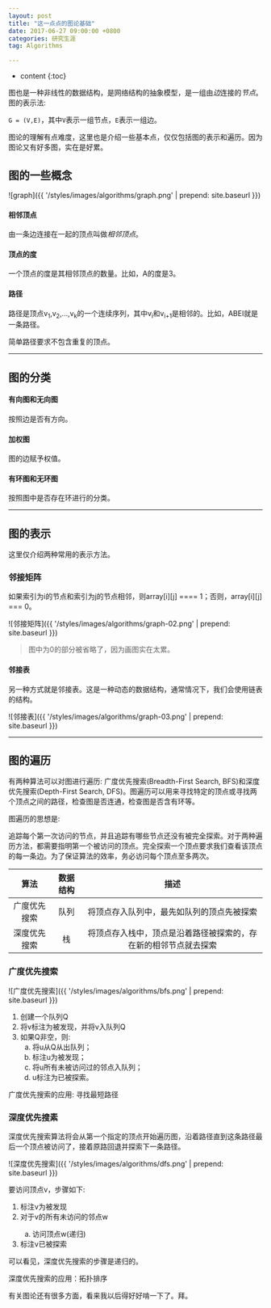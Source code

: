 ```yaml
---
layout: post
title: "这一点点的图论基础"
date: 2017-06-27 09:00:00 +0800
categories: 研究生涯
tag: Algorithms

---
```

* content
{:toc}

图也是一种非线性的数据结构，是网络结构的抽象模型，是一组由*边*连接的*节点*。图的表示法:

`G = (V,E)`，其中`V`表示一组节点，`E`表示一组边。

图论的理解有点难度，这里也是介绍一些基本点，仅仅包括图的表示和遍历。因为图论又有好多图，实在是好累。

<!-- more -->

## 图的一些概念

![graph]({{ '/styles/images/algorithms/graph.png' | prepend: site.baseurl }})

#### 相邻顶点

由一条边连接在一起的顶点叫做*相邻顶点*。

#### 顶点的度

一个顶点的度是其相邻顶点的数量。比如，A的度是3。

#### 路径

路径是顶点v<sub>1</sub>,v<sub>2</sub>,...,v<sub>k</sub>的一个连续序列，其中v<sub>i</sub>和v<sub>i+1</sub>是相邻的。比如，ABEI就是一条路径。

简单路径要求不包含重复的顶点。

---

## 图的分类

#### 有向图和无向图

按照边是否有方向。

#### 加权图

图的边赋予权值。

#### 有环图和无环图

按照图中是否存在环进行的分类。

---

## 图的表示

这里仅介绍两种常用的表示方法。

### 邻接矩阵

如果索引为i的节点和索引为j的节点相邻，则array[i][j] ==== 1；否则，array[i][j] === 0。

![邻接矩阵]({{ '/styles/images/algorithms/graph-02.png' | prepend: site.baseurl }})

> 图中为0的部分被省略了，因为画图实在太累。

#### 邻接表

另一种方式就是邻接表。这是一种动态的数据结构，通常情况下，我们会使用链表的结构。

![邻接表]({{ '/styles/images/algorithms/graph-03.png' | prepend: site.baseurl }})

---

## 图的遍历

有两种算法可以对图进行遍历: 广度优先搜索(Breadth-First Search, BFS)和深度优先搜索(Depth-First Search, DFS)。图遍历可以用来寻找特定的顶点或寻找两个顶点之间的路径，检查图是否连通，检查图是否含有环等。

图遍历的思想是:

追踪每个第一次访问的节点，并且追踪有哪些节点还没有被完全探索。对于两种遍历方法，都需要指明第一个被访问的顶点。完全探索一个顶点要求我们查看该顶点的每一条边。为了保证算法的效率，务必访问每个顶点至多两次。

| 算法 | 数据结构 | 描述|
|:---:|:---:|:---:|
| 广度优先搜索 | 队列 | 将顶点存入队列中，最先如队列的顶点先被探索 |
| 深度优先搜索 | 栈 | 将顶点存入栈中，顶点是沿着路径被探索的，存在新的相邻节点就去探索 |

### 广度优先搜索

![广度优先搜索]({{ '/styles/images/algorithms/bfs.png' | prepend: site.baseurl }})

<ol>
<li> 创建一个队列Q </li>
<li>  将v标注为被发现，并将v入队列Q </li> 
<li> 如果Q非空，则: 
<ol type="a">
<li>将u从Q从出队列；</li>
<li>标注u为被发现；</li>
<li> 将u所有未被访问过的邻点入队列；</li>
<li> u标注为已被探索。</li></ol>
</li></ol>

广度优先搜索的应用: 寻找最短路径

### 深度优先搜素

深度优先搜索算法将会从第一个指定的顶点开始遍历图，沿着路径直到这条路径最后一个顶点被访问了，接着原路回退并探索下一条路径。

![深度优先搜索]({{ '/styles/images/algorithms/dfs.png' | prepend: site.baseurl }})

要访问顶点v，步骤如下:

<ol>
<li>标注v为被发现</li>
<li>对于v的所有未访问的邻点w</li>
<ol type="a">
<li>访问顶点w(递归)</li></ol>
<li>标注v已被探索</li>
</ol>

可以看见，深度优先搜索的步骤是递归的。

深度优先搜索的应用：拓扑排序

有关图论还有很多方面，看来我以后得好好啃一下了。拜。